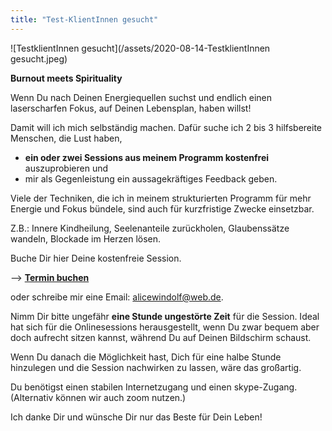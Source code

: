 ```yaml
---
title: "Test-KlientInnen gesucht"
---
```


![TestklientInnen gesucht](/assets/2020-08-14-TestklientInnen gesucht.jpeg)

**Burnout meets Spirituality**

Wenn Du nach Deinen Energiequellen suchst und endlich einen laserscharfen Fokus, auf Deinen Lebensplan, haben willst! 

Damit will ich mich selbständig machen. Dafür suche ich 2 bis 3 hilfsbereite Menschen, die Lust haben, 

- **ein oder zwei Sessions aus meinem Programm kostenfrei** auszuprobieren und 
- mir als Gegenleistung ein aussagekräftiges Feedback geben. 

Viele der Techniken, die ich in meinem strukturierten Programm für mehr Energie und Fokus bündele, sind auch für kurzfristige Zwecke einsetzbar. 

Z.B.: Innere Kindheilung, Seelenanteile zurückholen, Glaubenssätze wandeln, Blockade im Herzen lösen. 

Buche Dir hier Deine kostenfreie Session. 

--> **[Termin buchen](https://alicewindolf.youcanbook.me)**

oder schreibe mir eine Email: alicewindolf@web.de.

Nimm Dir bitte ungefähr **eine Stunde ungestörte Zeit** für die Session. Ideal hat sich für die Onlinesessions herausgestellt, wenn Du zwar bequem aber doch aufrecht sitzen kannst, während Du auf Deinen Bildschirm schaust.  

Wenn Du danach die Möglichkeit hast, Dich für eine halbe Stunde hinzulegen und die Session nachwirken zu lassen, wäre das großartig.  

Du benötigst einen stabilen Internetzugang und einen skype-Zugang. (Alternativ können wir auch zoom nutzen.)  

Ich danke Dir und wünsche Dir nur das Beste für Dein Leben!
